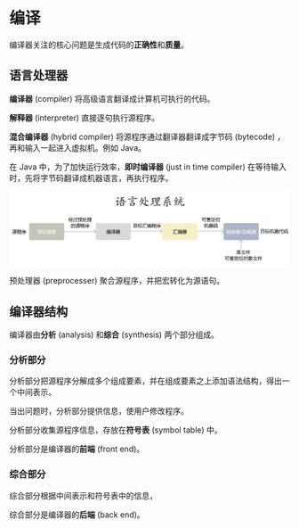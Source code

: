 # 编译

编译器关注的核心问题是生成代码的**正确性**和**质量**。

## 语言处理器

**编译器** (compiler) 将高级语言翻译成计算机可执行的代码。

**解释器** (interpreter) 直接逐句执行源程序。

**混合编译器** (hybrid compiler) 将源程序通过翻译器翻译成字节码 (bytecode) ，再和输入一起进入虚拟机。例如 Java。

在 Java 中，为了加快运行效率，**即时编译器** (just in time compiler) 在等待输入时，先将字节码翻译成机器语言，再执行程序。

![](introduction.assets/2020-12-15-16-24-48.png)

预处理器 (preprocesser) 聚合源程序，并把宏转化为源语句。

## 编译器结构

编译器由**分析** (analysis) 和**综合** (synthesis) 两个部分组成。

### 分析部分

分析部分把源程序分解成多个组成要素，并在组成要素之上添加语法结构，得出一个中间表示。

当出问题时，分析部分提供信息，使用户修改程序。

分析部分收集源程序信息，存放在**符号表** (symbol table) 中。

分析部分是编译器的**前端** (front end)。

### 综合部分

综合部分根据中间表示和符号表中的信息，

综合部分是编译器的**后端** (back end)。
